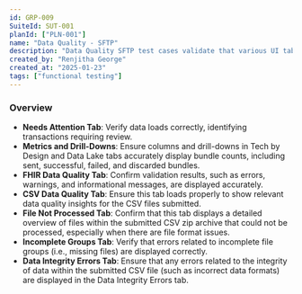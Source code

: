 ```yaml
---
id: GRP-009
SuiteId: SUT-001
planId: ["PLN-001"]
name: "Data Quality - SFTP"
description: "Data Quality SFTP test cases validate that various UI tabs and columns correctly display data and metrics related to CSV Zip files sent to the Flatfile Bundle endpoint via SFTP."
created_by: "Renjitha George"
created_at: "2025-01-23"
tags: ["functional testing"]
---
```


### Overview

- **Needs Attention Tab**: Verify data loads correctly, identifying transactions
  requiring review.
- **Metrics and Drill-Downs**: Ensure columns and drill-downs in Tech by Design
  and Data Lake tabs accurately display bundle counts, including sent,
  successful, failed, and discarded bundles.
- **FHIR Data Quality Tab**: Confirm validation results, such as errors,
  warnings, and informational messages, are displayed accurately.
- **CSV Data Quality Tab**: Ensure this tab loads properly to show relevant data
  quality insights for the CSV files submitted.
- **File Not Processed Tab**: Confirm that this tab displays a detailed overview
  of files within the submitted CSV zip archive that could not be processed,
  especially when there are file format issues.
- **Incomplete Groups Tab**: Verify that errors related to incomplete file
  groups (i.e., missing files) are displayed correctly.
- **Data Integrity Errors Tab**: Ensure that any errors related to the integrity
  of data within the submitted CSV file (such as incorrect data formats) are
  displayed in the Data Integrity Errors tab.
